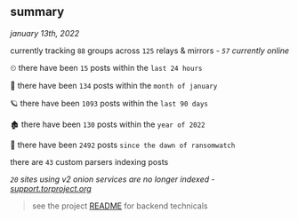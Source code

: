 
## summary
_january 13th, 2022_

currently tracking `88` groups across `125` relays & mirrors - _`57` currently online_

⏲ there have been `15` posts within the `last 24 hours`

🦈 there have been `134` posts within the `month of january`

🪐 there have been `1093` posts within the `last 90 days`

🏚 there have been `130` posts within the `year of 2022`

🦕 there have been `2492` posts `since the dawn of ransomwatch`

there are `43` custom parsers indexing posts

_`20` sites using v2 onion services are no longer indexed - [support.torproject.org](https://support.torproject.org/onionservices/v2-deprecation/)_

> see the project [README](https://github.com/thetanz/ransomwatch#ransomwatch--) for backend technicals
